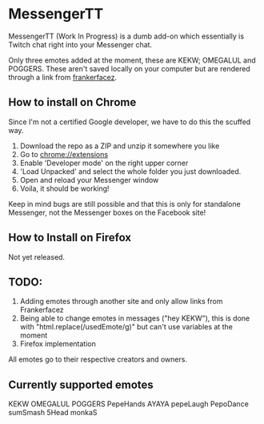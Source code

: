 # MessengerTT
MessengerTT (Work In Progress) is a dumb add-on which essentially is Twitch chat right into your Messenger chat. 



Only three emotes added at the moment, these are KEKW; OMEGALUL and POGGERS. These aren't saved locally on your computer but are rendered through a link from [frankerfacez](https://cdn.frankerfacez.com).

## How to install on Chrome
Since I'm not a certified Google developer, we have to do this the scuffed way.
1. Download the repo as a ZIP and unzip it somewhere you like
2. Go to [chrome://extensions](chrome://extensions)
3. Enable 'Developer mode' on the right upper corner
4. 'Load Unpacked' and select the whole folder you just downloaded.
5. Open and reload your Messenger window
6. Voila, it should be working!

Keep in mind bugs are still possible and that this is only for standalone Messenger, not the Messenger boxes on the Facebook site!

## How to Install on Firefox
Not yet released. 


## TODO: 
1. Adding emotes through another site and only allow links from Frankerfacez
3. Being able to change emotes in messages ("hey KEKW"), this is done with "html.replace(/usedEmote/g)" but can't use variables at the moment
2. Firefox implementation



All emotes go to their respective creators and owners. 

## Currently supported emotes
KEKW
OMEGALUL
POGGERS
PepeHands
AYAYA
pepeLaugh
PepoDance
sumSmash
5Head
monkaS
